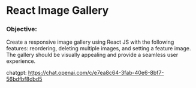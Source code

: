 # React Image Gallery

### Objective:

Create a responsive image gallery using React JS with the following features: reordering, deleting multiple images, and setting a feature image. The gallery should be visually appealing and provide a seamless user experience.

chatgpt: https://chat.openai.com/c/e7ea8c64-3fab-40e6-8bf7-56bdfbf8dbd5
